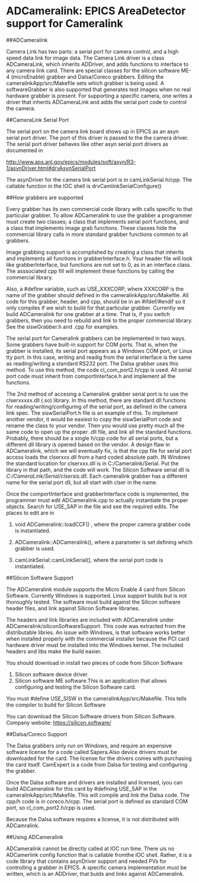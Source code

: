 # ADCameralink: EPICS AreaDetector support for Cameralink


##ADCameralink

Camera Link has two parts: a serial port for camera control, and a high speed 
data link for image data. The Camera Link driver is a class ADCameraLink, which 
inherits ADDriver, and adds functions to interface to any camera link card. There 
are special classes for the silicon software ME-4 (microEnable) grabber and Dalsa/Coreco grabbers.
Editing the cameralinkApp/src/Makefile sets which grabber is being used. 
A softwareGrabber is also supported that generates test images when no real hardware
grabber is present. For supporting a specific camera, one writes a driver that inherits ADCameraLink 
and adds the serial port code to control the camera.


##CameraLink Serial Port

The serial port on the camera link board shows up in EPICS as an asyn serial 
port driver. The port of this driver is passed to the the camera driver. The 
serial port driver behaves like other asyn serial port drivers as documented in

http://www.aps.anl.gov/epics/modules/soft/asyn/R3-1/asynDriver.html#drvAsynSerialPort


The asynDriver for the camera link serial port is in camLinkSerial.h/cpp. The callable
function in the IOC shell is drvCamlinkSerialConfigure()

 



##How grabbers are supported

Every grabber has its own commercial code library with calls specific to that 
particular grabber. To allow ADCameralink to use the grabber a programmer must create two
classes; a class that implements serial port functions, and a class that implements image
grab functions. These classes hide the commercial library calls in more standard grabber functions
common to all grabbers. 

Image grabbing support is accomplished by creating a class that inherits and implements all
functions in grabberInterface.h. Your header file will look like grabberInterface, but functions
are not set to 0, as in an interface class. The asssociated cpp fill will implement these functions
by calling the commercial library. 

Also, a #define variable, such as USE_XXXCORP, where XXXCORP is the name of the grabber should 
defined in the cameralinkApp/src/Makefile. All code for this grabber, header, and cpp, should be in an 
#ifdef/#endif so it only compiles if we wish to build for that particular grabber. Currently
we build ADCameralink for one grabber at a time. That is, if you switch grabbers, then you need
to rebuild and link to the proper commercial library. See the siswGrabber.h and .cpp for examples.

The serial port for Cameralink grabbers can be implemented in two ways. Some grabbers 
have built-in support for COM ports. That is, when the grabber is installed, its serial port
appears as a Windows COM port, or Linux tty port. In this case, writing and readig from the
serial interface is the same as reading/writing a standard RS232 port. The Dalsa grabber
uses this method. To use this method, the code cl_com_port2.h/cpp is used.  All serial port code 
must inherit from comportInterface.h and implement all the functions. 

The 2nd method of accesing a Cameralink grabber serial port is to use the clserxxxxx.dll (.so)
library. In this method, there are standard dll functions for reading/writing/configuring of 
the serial port, as defined in the camera link spec. The siswSerialPort.h file is an example 
of this. To implement another vendor, it would be easiest to copy the siswSerialPort code
and rename the class to your vendor. Then you would use pretty much all the same code to
open up the proper .dll file, and link all the standard functions. Probably, there should 
be a single h/cpp code for all serial ports, but a different dll library is opened based on 
the vendor. A design flaw in ADCameralink, which we will eventually fix, is that the cpp file
for serial port access loads the clserxxx.dll from a hard coded absolute path. IN Windows 
the standard location for clserxxx.dll is in C:/Cameralink/Serial. Put the library in that path, and
the code will work. The Silicon Software serial dll is _C:/CameraLink/Serial/clsersis.dll_. Each
cameralink grabber has a different name for the serial port dll, but all start with clser in the name.



Once the comportInterface and grabberInterface code is implemented, the programmer must edit
ADCameralink.cpp to actually instantiate the proper objects. Search for USE_SAP in the file
and see the required edits. The places to edit are in

1.	void ADCameralink::loadCCF() , where the proper camera grabber code is instantiated.

2.	ADCameralink::ADCameralink(), where a parameter is set defining which grabber is used.

3.	camLinkSerial::camLinkSerial(), where the serial port code is instantiated.



##Silicon Software Support

The ADCameralink module supports the Micro Enable 4 card from Silicon Software. Currently
Windows is supported. Linux support builds but is not thoroughly tested. 
The software must build against the Silicon software header files, and link against 
Silicon Software libraries.


The headers and link libraries are included with ADCameralink under 
ADCameralink/siliconSoftwareSupport. This code was extracted from the distributable
libries. An issue with Windows, is that software works better when installed properly with
the commercial installer because the PCI card hardware driver must be installed into the Windows
kernel. The included headers and libs make the build easier. 

You should download in install two pieces of code from Silicon Software
1) Silicon software device driver. 
2) Silicon software ME software.This is an application that allows configuring and testing
the Silicon Software card.

You must #define USE_SISW in the cameralinkApp/src/Makefile. This tells the compiler to build for 
Silicon Software

You can download the Silicon Software drivers from Silicon Software.
Company website: https://silicon.software/



##Dalsa/Coreco Support

The Dalsa grabbers only run on Windows, and require an expensive software license for a code
called Sapera.Also device drivers must be downloaded for the card. The license for the drivers 
comes with purchasing the card itself. CamExpert is a code from Dalsa for testing and 
configuring the grabber. 

Once the Dalsa software and drivers are installed and licensed, iyou can build ADCameralink
for this card by #defining USE_SAP   in the  cameralinkApp/src/Makefile. This will compile and link
the Dalsa code. The cpp/h code is in coreco.h/cpp. The serial port is defined as  standard
COM port, so cl_com_port2.h/cpp is used.

Because the Dalsa software requires a license, it is not distributed with ADCamralink.


##Using ADCameralink

ADCameralink cannot be directly called at IOC run time. There uis no ADCamerlink config function
that is callable fromthe IOC shell. Rather, it is a code library that contains asynDriver
support and needed PVs for controlling a grabber in EPICS. A specific camera implementation
must be written, which is an ADDriver, that bulds and links against ADCameralink.

